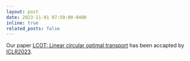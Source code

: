 ```yaml
---
layout: post
date: 2023-11-01 07:59:00-0400
inline: true
related_posts: false
---
```



Our paper [LCOT: Linear circular optimal transport](https://arxiv.org/pdf/2310.06002.pdf) has been accapted by [ICLR2023](https://iclr.cc/Conferences/2023). 
